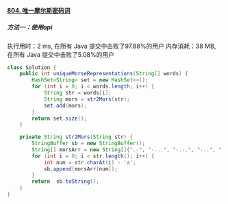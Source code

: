 #### [804. 唯一摩尔斯密码词](https://leetcode-cn.com/problems/unique-morse-code-words/)

##### 方法一：使用api

执行用时：2 ms, 在所有 Java 提交中击败了97.88%的用户
内存消耗：38 MB, 在所有 Java 提交中击败了5.08%的用户

```java
class Solution {
    public int uniqueMorseRepresentations(String[] words) {
        HashSet<String> set = new HashSet<>();
        for (int i = 0; i < words.length; i++) {
            String str = words[i];
            String mors = str2Mors(str);
            set.add(mors);
        }
        return set.size();
    }

    private String str2Mors(String str) {
        StringBuffer sb = new StringBuffer();
        String[] morsArr = new String[]{".-", "-...", "-.-.", "-..", ".", "..-.", "--.", "....", "..", ".---", "-.-", ".-..", "--", "-.", "---", ".--.", "--.-", ".-.", "...", "-", "..-", "...-", ".--", "-..-", "-.--", "--.."};
        for (int i = 0; i < str.length(); i++) {
            int num = str.charAt(i) - 'a';
            sb.append(morsArr[num]);
        }
        return  sb.toString();
    }
}
```